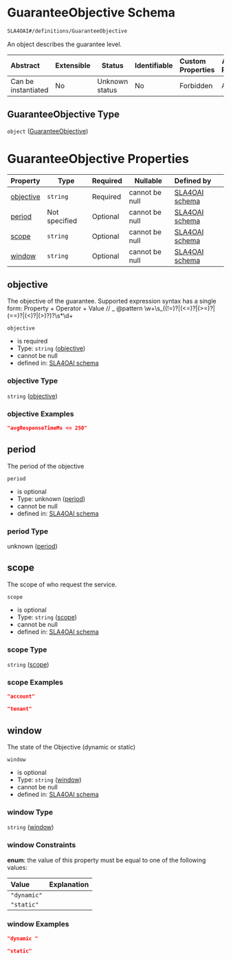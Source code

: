 # GuaranteeObjective Schema

```txt
SLA4OAI#/definitions/GuaranteeObjective
```

An object describes the guarantee level.


| Abstract            | Extensible | Status         | Identifiable | Custom Properties | Additional Properties | Access Restrictions | Defined In                                                                       |
| :------------------ | ---------- | -------------- | ------------ | :---------------- | --------------------- | ------------------- | -------------------------------------------------------------------------------- |
| Can be instantiated | No         | Unknown status | No           | Forbidden         | Allowed               | none                | [SLA4OAI.schema.json\*](../SLA4OAI.schema.json "open original schema") |

## GuaranteeObjective Type

`object` ([GuaranteeObjective](sla4oai-definitions-guaranteeobjective.md))

# GuaranteeObjective Properties

| Property                | Type          | Required | Nullable       | Defined by                                                                                                                                         |
| :---------------------- | ------------- | -------- | -------------- | :------------------------------------------------------------------------------------------------------------------------------------------------- |
| [objective](#objective) | `string`      | Required | cannot be null | [SLA4OAI schema](sla4oai-definitions-guaranteeobjective-properties-objective.md "SLA4OAI#/definitions/GuaranteeObjective/properties/objective") |
| [period](#period)       | Not specified | Optional | cannot be null | [SLA4OAI schema](sla4oai-definitions-guaranteeobjective-properties-period.md "SLA4OAI#/definitions/GuaranteeObjective/properties/period")       |
| [scope](#scope)         | `string`      | Optional | cannot be null | [SLA4OAI schema](sla4oai-definitions-guaranteeobjective-properties-scope.md "SLA4OAI#/definitions/GuaranteeObjective/properties/scope")         |
| [window](#window)       | `string`      | Optional | cannot be null | [SLA4OAI schema](sla4oai-definitions-guaranteeobjective-properties-window.md "SLA4OAI#/definitions/GuaranteeObjective/properties/window")       |

## objective

The objective of the guarantee. Supported expression syntax has a single form: Property + Operator + Value
// _ @pattern \\w+\\s_((!=)?|(&lt;=)?|(>=)?|(==)?|(&lt;)?|(>)?)?\\s\*\\d+


`objective`

-   is required
-   Type: `string` ([objective](sla4oai-definitions-guaranteeobjective-properties-objective.md))
-   cannot be null
-   defined in: [SLA4OAI schema](sla4oai-definitions-guaranteeobjective-properties-objective.md "SLA4OAI#/definitions/GuaranteeObjective/properties/objective")

### objective Type

`string` ([objective](sla4oai-definitions-guaranteeobjective-properties-objective.md))

### objective Examples

```json
"avgResponseTimeMs <= 250"
```

## period

The period of the objective


`period`

-   is optional
-   Type: unknown ([period](sla4oai-definitions-guaranteeobjective-properties-period.md))
-   cannot be null
-   defined in: [SLA4OAI schema](sla4oai-definitions-guaranteeobjective-properties-period.md "SLA4OAI#/definitions/GuaranteeObjective/properties/period")

### period Type

unknown ([period](sla4oai-definitions-guaranteeobjective-properties-period.md))

## scope

The scope of who request the service.


`scope`

-   is optional
-   Type: `string` ([scope](sla4oai-definitions-guaranteeobjective-properties-scope.md))
-   cannot be null
-   defined in: [SLA4OAI schema](sla4oai-definitions-guaranteeobjective-properties-scope.md "SLA4OAI#/definitions/GuaranteeObjective/properties/scope")

### scope Type

`string` ([scope](sla4oai-definitions-guaranteeobjective-properties-scope.md))

### scope Examples

```json
"account"
```

```json
"tenant"
```

## window

The state of the Objective (dynamic or static)


`window`

-   is optional
-   Type: `string` ([window](sla4oai-definitions-guaranteeobjective-properties-window.md))
-   cannot be null
-   defined in: [SLA4OAI schema](sla4oai-definitions-guaranteeobjective-properties-window.md "SLA4OAI#/definitions/GuaranteeObjective/properties/window")

### window Type

`string` ([window](sla4oai-definitions-guaranteeobjective-properties-window.md))

### window Constraints

**enum**: the value of this property must be equal to one of the following values:

| Value       | Explanation |
| :---------- | ----------- |
| `"dynamic"` |             |
| `"static"`  |             |

### window Examples

```json
"dynamic "
```

```json
"static"
```
